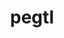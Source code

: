 ---
title: "pegtl"
layout: cache
category: package
meta: {"versions": ["2.8.3", "3.2.0"], "compilers": ["gcc@7.3.1"]}
spec_files: 
 - spec-0.json
 - spec-1.json
spec_names:
 - 'pegtl@2.8.3%gcc@7.3.1~ipo build_type=RelWithDebInfo arch=linux-amzn2-x86_64'
 - 'pegtl@3.2.0%gcc@7.3.1~ipo build_type=RelWithDebInfo arch=linux-amzn2-x86_64'
---